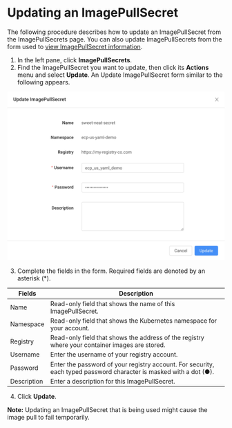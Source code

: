 # Updating an ImagePullSecret

The following procedure describes how to update an ImagePullSecret from the ImagePullSecrets page. You can also update ImagePullSecrets from the form used to [view ImagePullSecret information](<Viewing ImagePullSecret Information.htm>).

1. In the left pane, click **ImagePullSecrets**.
2. Find the ImagePullSecret you want to update, then click its **Actions** menu and select **Update**. An Update ImagePullSecret form similar to the following appears.

![null](</docs/resources/images/image-pull-secrets/image-pull-secrets-update.png>)

3. Complete the fields in the form. Required fields are denoted by an asterisk (\*).

| **Fields**                                                                                                         | **Description**                                                                                                    |
| ------------------------------------------------------------------------------------------------------------------ | ------------------------------------------------------------------------------------------------------------------ |
| Name                                                                                                               | Read-only field that shows the name of this ImagePullSecret.                                                       |
| Namespace                                                                                                          | Read-only field that shows the Kubernetes namespace for your account.                                              |
| Registry                                                                                                           | Read-only field that shows the address of the registry where your container images are stored.                     |
| Username                                                                                                           | Enter the username of your registry account.                                                                       |
| Password                                                                                                           | Enter the password of your registry account. For security, each typed password character is masked with a dot (●). |
| Description                                                                                                        | Enter a description for this ImagePullSecret.                                                                      |

4. Click **Update**.

**Note:** Updating an ImagePullSecret that is being used might cause the image pull to fail temporarily.